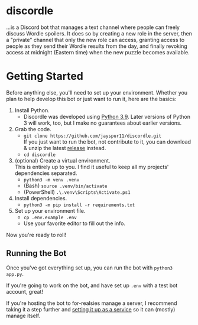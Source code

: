 # discordle
...is a Discord bot that manages a text channel where people can freely discuss Wordle spoilers. It does so by creating a new role in the server, then a "private" channel that only the new role can access, granting access to people as they send their Wordle results from the day, and finally revoking access at midnight (Eastern time) when the new puzzle becomes available.

# Getting Started
Before anything else, you'll need to set up your environment. Whether you plan to help develop this bot or just want to run it, here are the basics:

1. Install Python.
    - Discordle was developed using [Python 3.9](https://www.python.org/downloads/release/python-3910/). Later versions of Python 3 will work, too, but I make no guarantees about earlier versions.
2. Grab the code.
    - ```git clone https://github.com/jayspur11/discordle.git``` \
      If you just want to run the bot, not contribute to it, you can download & unzip the latest [release](https://github.com/jayspur11/discordle/releases) instead.
    - ```cd discordle```
3. (optional) Create a virtual environment.\
   This is entirely up to you. I find it useful to keep all my projects' dependencies separated.
    - ```python3 -m venv .venv```
    - (Bash) ```source .venv/bin/activate```
    - (PowerShell) ```.\.venv\Scripts\Activate.ps1```
4. Install dependencies.
    - ```python3 -m pip install -r requirements.txt```
5. Set up your environment file.
    - ```cp .env.example .env```
    - Use your favorite editor to fill out the info.

Now you're ready to roll!

## Running the Bot
Once you've got everything set up, you can run the bot with ```python3 app.py```.

If you're going to work on the bot, and have set up `.env` with a test bot account, great!

If you're hosting the bot to for-realsies manage a server, I recommend taking it a step further and [setting it up as a service](https://www.google.com/search?q=how+to+run+a+python+script+as+a+service) <!-- hah gottem --> so it can (mostly) manage itself.